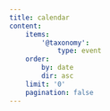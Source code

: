 ```yaml
---
title: calendar
content:
    items:
        '@taxonomy':
            type: event
    order:
        by: date
        dir: asc
    limit: '0'
    pagination: false
---
```


